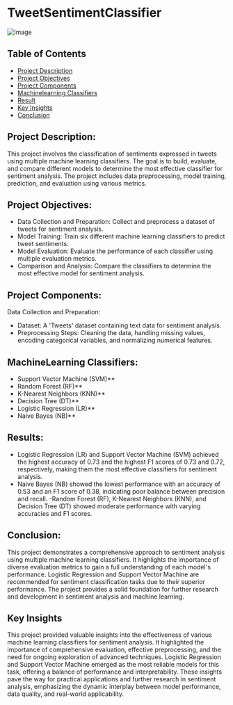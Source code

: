 # TweetSentimentClassifier

![image](https://github.com/akakingsley563/TweetSentimentClassifier/assets/130521961/c960c5ef-530e-4243-80e4-e8123c2b13b2)


## Table of Contents
- [Project Description](#project-Description)
- [Project Objectives](#project-objectives)
- [Project Components](#project-components)
- [Machinelearning Classifiers](#Machinelearning-Classifiers)
- [Result](#result)
- [Key Insights](#key-insights)
- [Conclusion](#Conclusion)





## Project Description:
This project involves the classification of sentiments expressed in tweets using multiple machine learning classifiers. The goal is to build, evaluate, and compare different models to determine the most effective classifier for sentiment analysis. The project includes data preprocessing, model training, prediction, and evaluation using various metrics.

## Project Objectives:
- Data Collection and Preparation: Collect and preprocess a dataset of tweets for sentiment analysis.
- Model Training: Train six different machine learning classifiers to predict tweet sentiments.
- Model Evaluation: Evaluate the performance of each classifier using multiple evaluation metrics.
- Comparison and Analysis: Compare the classifiers to determine the most effective model for sentiment analysis.

## Project Components:

Data Collection and Preparation:
- Dataset: A 'Tweets' dataset containing text data for sentiment analysis.
- Preprocessing Steps: Cleaning the data, handling missing values, encoding categorical variables, and normalizing numerical features.


## MachineLearning Classifiers:
- Support Vector Machine (SVM)**
- Random Forest (RF)**
- K-Nearest Neighbors (KNN)**
- Decision Tree (DT)**
- Logistic Regression (LR)**
- Naive Bayes (NB)**


## Results:
- Logistic Regression (LR) and Support Vector Machine (SVM) achieved the highest accuracy of 0.73 and the highest F1 scores of 0.73 and 0.72, respectively, making them the most effective classifiers for sentiment analysis.
- Naive Bayes (NB) showed the lowest performance with an accuracy of 0.53 and an F1 score of 0.38, indicating poor balance between precision and recall.
-Random Forest (RF), K-Nearest Neighbors (KNN), and Decision Tree (DT) showed moderate performance with varying accuracies and F1 scores.

## Conclusion:
This project demonstrates a comprehensive approach to sentiment analysis using multiple machine learning classifiers. It highlights the importance of diverse evaluation metrics to gain a full understanding of each model's performance. Logistic Regression and Support Vector Machine are recommended for sentiment classification tasks due to their superior performance. The project provides a solid foundation for further research and development in sentiment analysis and machine learning.


## Key Insights
This project provided valuable insights into the effectiveness of various machine learning classifiers for sentiment analysis. It highlighted the importance of comprehensive evaluation, effective preprocessing, and the need for ongoing exploration of advanced techniques. Logistic Regression and Support Vector Machine emerged as the most reliable models for this task, offering a balance of performance and interpretability. These insights pave the way for practical applications and further research in sentiment analysis, emphasizing the dynamic interplay between model performance, data quality, and real-world applicability.


